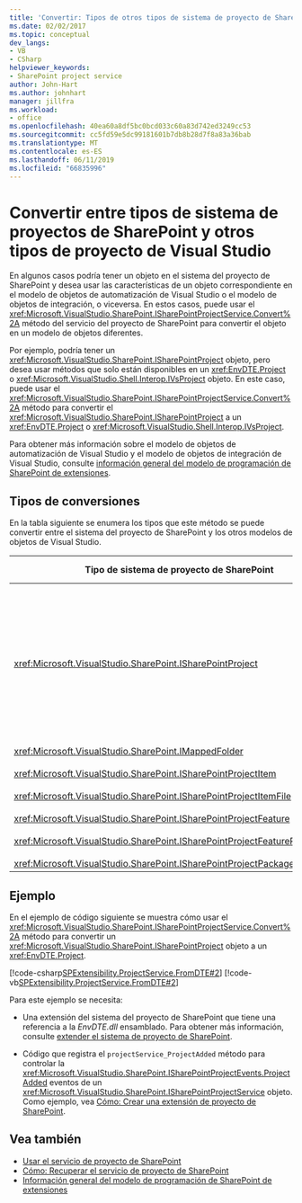 ```yaml
---
title: 'Convertir: Tipos de otros tipos de sistema de proyecto de SharePoint'
ms.date: 02/02/2017
ms.topic: conceptual
dev_langs:
- VB
- CSharp
helpviewer_keywords:
- SharePoint project service
author: John-Hart
ms.author: johnhart
manager: jillfra
ms.workload:
- office
ms.openlocfilehash: 40ea60a8df5bc0bcd033c60a83d742ed3249cc53
ms.sourcegitcommit: cc5fd59e5dc99181601b7db8b28d7f8a83a36bab
ms.translationtype: MT
ms.contentlocale: es-ES
ms.lasthandoff: 06/11/2019
ms.locfileid: "66835996"
---
```

# <a name="convert-between-sharepoint-project-system-types-and-other-visual-studio-project-types"></a>Convertir entre tipos de sistema de proyectos de SharePoint y otros tipos de proyecto de Visual Studio
  En algunos casos podría tener un objeto en el sistema del proyecto de SharePoint y desea usar las características de un objeto correspondiente en el modelo de objetos de automatización de Visual Studio o el modelo de objetos de integración, o viceversa. En estos casos, puede usar el <xref:Microsoft.VisualStudio.SharePoint.ISharePointProjectService.Convert%2A> método del servicio del proyecto de SharePoint para convertir el objeto en un modelo de objetos diferentes.

 Por ejemplo, podría tener un <xref:Microsoft.VisualStudio.SharePoint.ISharePointProject> objeto, pero desea usar métodos que solo están disponibles en un <xref:EnvDTE.Project> o <xref:Microsoft.VisualStudio.Shell.Interop.IVsProject> objeto. En este caso, puede usar el <xref:Microsoft.VisualStudio.SharePoint.ISharePointProjectService.Convert%2A> método para convertir el <xref:Microsoft.VisualStudio.SharePoint.ISharePointProject> a un <xref:EnvDTE.Project> o <xref:Microsoft.VisualStudio.Shell.Interop.IVsProject>.

 Para obtener más información sobre el modelo de objetos de automatización de Visual Studio y el modelo de objetos de integración de Visual Studio, consulte [información general del modelo de programación de SharePoint de extensiones](../sharepoint/overview-of-the-programming-model-of-sharepoint-tools-extensions.md).

## <a name="types-of-conversions"></a>Tipos de conversiones
 En la tabla siguiente se enumera los tipos que este método se puede convertir entre el sistema del proyecto de SharePoint y los otros modelos de objetos de Visual Studio.

|Tipo de sistema de proyecto de SharePoint|Tipos correspondientes en los modelos de objetos de automatización e integración|
|------------------------------------|-------------------------------------------------------------------------|
|<xref:Microsoft.VisualStudio.SharePoint.ISharePointProject>|<xref:EnvDTE.Project><br /><br /> o<br /><br /> Cualquier interfaz en el modelo de objetos de integración de Visual Studio que se implementa mediante el objeto COM subyacente para el proyecto. Estas interfaces incluyen <xref:Microsoft.VisualStudio.Shell.Interop.IVsHierarchy>, <xref:Microsoft.VisualStudio.Shell.Interop.IVsProject> (o una interfaz derivada), y <xref:Microsoft.VisualStudio.Shell.Interop.IVsBuildPropertyStorage>. Para obtener una lista de las interfaces principales que se implementan los proyectos, vea [componentes principales del proyecto de modelo](../extensibility/internals/project-model-core-components.md).|
|<xref:Microsoft.VisualStudio.SharePoint.IMappedFolder><br /><br /> <xref:Microsoft.VisualStudio.SharePoint.ISharePointProjectItem><br /><br /> <xref:Microsoft.VisualStudio.SharePoint.ISharePointProjectItemFile><br /><br /> <xref:Microsoft.VisualStudio.SharePoint.ISharePointProjectFeature><br /><br /> <xref:Microsoft.VisualStudio.SharePoint.ISharePointProjectFeatureResourceFile><br /><br /> <xref:Microsoft.VisualStudio.SharePoint.ISharePointProjectPackage>|<xref:EnvDTE.ProjectItem><br /><br /> o<br /><br /> Un<xref:System.UInt32> valor (también denominado VSITEMID) que identifica el miembro del proyecto en el <xref:Microsoft.VisualStudio.Shell.Interop.IVsHierarchy> que lo contiene. Este valor puede pasarse a la *itemid* parámetro de algunas <xref:Microsoft.VisualStudio.Shell.Interop.IVsHierarchy> métodos.|

## <a name="example"></a>Ejemplo
 En el ejemplo de código siguiente se muestra cómo usar el <xref:Microsoft.VisualStudio.SharePoint.ISharePointProjectService.Convert%2A> método para convertir un <xref:Microsoft.VisualStudio.SharePoint.ISharePointProject> objeto a un <xref:EnvDTE.Project>.

 [!code-csharp[SPExtensibility.ProjectService.FromDTE#2](../sharepoint/codesnippet/CSharp/spprojectserviceaddin/connect.cs#2)]
 [!code-vb[SPExtensibility.ProjectService.FromDTE#2](../sharepoint/codesnippet/VisualBasic/spprojectserviceaddin/connect.vb#2)]

 Para este ejemplo se necesita:

- Una extensión del sistema del proyecto de SharePoint que tiene una referencia a la *EnvDTE.dll* ensamblado. Para obtener más información, consulte [extender el sistema de proyecto de SharePoint](../sharepoint/extending-the-sharepoint-project-system.md).

- Código que registra el `projectService_ProjectAdded` método para controlar la <xref:Microsoft.VisualStudio.SharePoint.ISharePointProjectEvents.ProjectAdded> eventos de un <xref:Microsoft.VisualStudio.SharePoint.ISharePointProjectService> objeto. Como ejemplo, vea [Cómo: Crear una extensión de proyecto de SharePoint](../sharepoint/how-to-create-a-sharepoint-project-extension.md).

## <a name="see-also"></a>Vea también

- [Usar el servicio de proyecto de SharePoint](../sharepoint/using-the-sharepoint-project-service.md)
- [Cómo: Recuperar el servicio de proyecto de SharePoint](../sharepoint/how-to-retrieve-the-sharepoint-project-service.md)
- [Información general del modelo de programación de SharePoint de extensiones](../sharepoint/overview-of-the-programming-model-of-sharepoint-tools-extensions.md)
